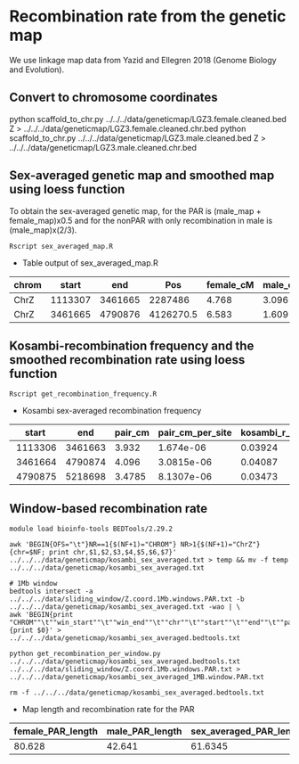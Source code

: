 # Recombination rate from the genetic map

We use linkage map data from Yazid and Ellegren 2018 (Genome Biology and Evolution).  

## Convert to chromosome coordinates
python scaffold_to_chr.py ../../../data/geneticmap/LGZ3.female.cleaned.bed Z > ../../../data/geneticmap/LGZ3.female.cleaned.chr.bed 
python scaffold_to_chr.py ../../../data/geneticmap/LGZ3.male.cleaned.bed Z > ../../../data/geneticmap/LGZ3.male.cleaned.chr.bed 

## Sex-averaged genetic map and smoothed map using loess function
To obtain the sex-averaged genetic map, for the PAR is (male_map + female_map)x0.5
and for the nonPAR with only recombination in male is (male_map)x(2/3).

`Rscript sex_averaged_map.R`

- Table output of sex_averaged_map.R

| chrom | start | end | Pos | female_cM | male_cM | sex_averaged_cM | first_scaffold | second_scaffold | scaffold_start | scaffold_end | female_smoothed25 | male_smoothed25 | sex_averaged_smoothed25 |
| ----- | ----- | --- | --- | --------- | ------- | --------------- | -------------- | --------------- | -------------- | ------------ | ----------------- | --------------- | ----------------------- |
| ChrZ | 1113307 | 3461665 |2287486 | 4.768 | 3.096 | 3.932 | superscaffold26 | superscaffold26 | 1113307 | 3461665 | 6.535 | 3.707 | 5.121 |
| ChrZ | 3461665 | 4790876 |4126270.5 | 6.583 | 1.609 | 4.096 | superscaffold26 | superscaffold26 | 3461665 | 4790876 | 5.401 | 2.986 | 4.194 |

## Kosambi-recombination frequency and the smoothed recombination rate using loess function

`Rscript get_recombination_frequency.R` 

- Kosambi sex-averaged recombination frequency

| start |  end    | pair_cm |pair_cm_per_site     |   kosambi_r_length_region| kosambi_r_per_site   |   length_region|
| ----- | ------- | ------- | ------------------- | ------------------------ | -------------------- | -------------- |
| 1113306 |3461663| 3.932  | 1.674e-06  |  0.03924    |  1.6709e-08 |   2348357|
| 3461664 |4790874 |4.096  | 3.0815e-06  |  0.04087    |  3.0746e-08 |   1329210|
| 4790875 |5218698 |3.4785 | 8.1307e-06  |  0.03473    |  8.1177e-08  |  427823|

## Window-based recombination rate

```
module load bioinfo-tools BEDTools/2.29.2

awk 'BEGIN{OFS="\t"}NR==1{$(NF+1)="CHROM"} NR>1{$(NF+1)="ChrZ"} {chr=$NF; print chr,$1,$2,$3,$4,$5,$6,$7}' ../../../data/geneticmap/kosambi_sex_averaged.txt > temp && mv -f temp ../../../data/geneticmap/kosambi_sex_averaged.txt

# 1Mb window
bedtools intersect -a ../../../data/sliding_window/Z.coord.1Mb.windows.PAR.txt -b ../../../data/geneticmap/kosambi_sex_averaged.txt -wao | \
awk 'BEGIN{print "CHROM""\t""win_start""\t""win_end""\t""chr""\t""start""\t""end""\t""pair_cm""\t""pair_cm_per_site""\t""kosambi_r_length_region""\t""kosambi_r_per_site""\t""length_region"}{print $0}' > ../../../data/geneticmap/kosambi_sex_averaged.bedtools.txt

python get_recombination_per_window.py ../../../data/geneticmap/kosambi_sex_averaged.bedtools.txt ../../../data/sliding_window/Z.coord.1Mb.windows.PAR.txt > ../../../data/geneticmap/kosambi_sex_averaged_1MB.window.PAR.txt

rm -f ../../../data/geneticmap/kosambi_sex_averaged.bedtools.txt 
```

- Map length and recombination rate for the PAR

| female_PAR_length | male_PAR_length | sex_averaged_PAR_length | female_PAR_r | male_PAR_r | sex_averaged_PAR_r |
| ----------------- | --------------- | ----------------------- | ------------ | ---------- | ------------------ |
| 80.628 | 42.641 | 61.6345 | 0.462 | 0.346 | 0.422 |